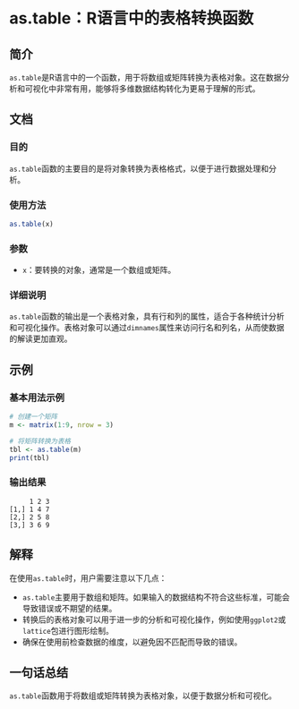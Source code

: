 <!--
Meta Description: # as.table：R语言中的表格转换函数 ## 简介 `as.table`是R语言中的一个函数，用于将数组或矩阵转换为表格对象。这在数据分析和可视化中非常有用，能够将多维数据结构转化为更易于理解的形式。 ## 文档 ### 目的 `as.table`函数的主要目的是将对象转换为表格格式，以便于进...
Meta Keywords: table, tbl, r语言中的表格转换函数, 是r语言中的一个函数, 用于将数组或矩阵转换为表格对象
-->

# as.table：R语言中的表格转换函数

## 简介
`as.table`是R语言中的一个函数，用于将数组或矩阵转换为表格对象。这在数据分析和可视化中非常有用，能够将多维数据结构转化为更易于理解的形式。

## 文档
### 目的
`as.table`函数的主要目的是将对象转换为表格格式，以便于进行数据处理和分析。

### 使用方法
```R
as.table(x)
```

### 参数
- `x`：要转换的对象，通常是一个数组或矩阵。

### 详细说明
`as.table`函数的输出是一个表格对象，具有行和列的属性，适合于各种统计分析和可视化操作。表格对象可以通过`dimnames`属性来访问行名和列名，从而使数据的解读更加直观。

## 示例
### 基本用法示例
```R
# 创建一个矩阵
m <- matrix(1:9, nrow = 3)

# 将矩阵转换为表格
tbl <- as.table(m)
print(tbl)
```

### 输出结果
```
     1 2 3
[1,] 1 4 7
[2,] 2 5 8
[3,] 3 6 9
```

## 解释
在使用`as.table`时，用户需要注意以下几点：
- `as.table`主要用于数组和矩阵。如果输入的数据结构不符合这些标准，可能会导致错误或不期望的结果。
- 转换后的表格对象可以用于进一步的分析和可视化操作，例如使用`ggplot2`或`lattice`包进行图形绘制。
- 确保在使用前检查数据的维度，以避免因不匹配而导致的错误。

## 一句话总结
`as.table`函数用于将数组或矩阵转换为表格对象，以便于数据分析和可视化。